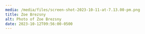 ```yaml
---
media: /media/files/screen-shot-2023-10-11-at-7.13.00-pm.png
title: Zoe Brezsny
alt: Photo of Zoe Brezsny
date: 2023-10-12T09:56:00-0500
---
```

